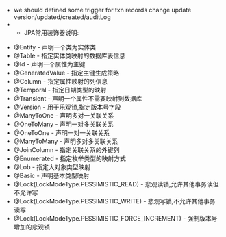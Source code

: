 - we should defined some trigger for txn records change update version/updated/created/auditLog 
-  * JPA常用装饰器说明:
 * @Entity - 声明一个类为实体类
 * @Table - 指定实体类映射的数据库表信息
 * @Id - 声明一个属性为主键
 * @GeneratedValue - 指定主键生成策略
 * @Column - 指定属性映射的列信息
 * @Temporal - 指定日期类型的映射
 * @Transient - 声明一个属性不需要映射到数据库
 * @Version - 用于乐观锁,指定版本号字段
 * @ManyToOne - 声明多对一关联关系
 * @OneToMany - 声明一对多关联关系  
 * @OneToOne - 声明一对一关联关系
 * @ManyToMany - 声明多对多关联关系
 * @JoinColumn - 指定关联关系的外键列
 * @Enumerated - 指定枚举类型的映射方式
 * @Lob - 指定大对象类型映射
 * @Basic - 声明基本类型映射
 * @Lock(LockModeType.PESSIMISTIC_READ) - 悲观读锁,允许其他事务读但不允许写
 * @Lock(LockModeType.PESSIMISTIC_WRITE) - 悲观写锁,不允许其他事务读写
 * @Lock(LockModeType.PESSIMISTIC_FORCE_INCREMENT) - 强制版本号增加的悲观锁